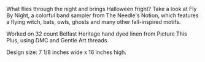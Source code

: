 What flies through the night and brings Halloween fright? Take a look at Fly By Night, a colorful band sampler from The Needle's Notion, which features a flying witch, bats, owls, ghosts and many other fall-inspired motifs.

Worked on 32 count Belfast Heritage hand dyed linen from Picture This Plus, using DMC and Gentle Art threads.

Design size: 7 1/8 inches wide x 16 inches high.
